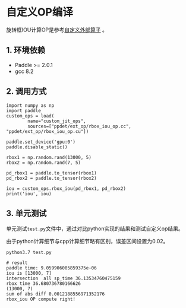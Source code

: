 # 自定义OP编译
旋转框IOU计算OP是参考[自定义外部算子](https://www.paddlepaddle.org.cn/documentation/docs/zh/guides/07_new_op/new_custom_op.html) 。

## 1. 环境依赖
- Paddle >= 2.0.1
- gcc 8.2

## 2. 调用方式
```
import numpy as np
import paddle
custom_ops = load(
        name="custom_jit_ops",
        sources=["ppdet/ext_op/rbox_iou_op.cc", "ppdet/ext_op/rbox_iou_op.cu"])

paddle.set_device('gpu:0')
paddle.disable_static()

rbox1 = np.random.rand(13000, 5)
rbox2 = np.random.rand(7, 5)

pd_rbox1 = paddle.to_tensor(rbox1)
pd_rbox2 = paddle.to_tensor(rbox2)

iou = custom_ops.rbox_iou(pd_rbox1, pd_rbox2)
print('iou', iou)
```

## 3. 单元测试
单元测试`test.py`文件中，通过对比python实现的结果和测试自定义op结果。

由于python计算细节与cpp计算细节略有区别，误差区间设置为0.02。
```
python3.7 test.py

# result
paddle time: 9.059906005859375e-06
iou is [13000, 7]
intersection  all sp_time 36.13534760475159
rbox time 36.680736780166626
(13000, 7)
sum of abs diff 0.0012188556971352176
rbox_iou OP compute right!
```


